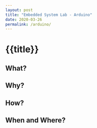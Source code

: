 ```yaml
---
layout: post
title: "Embedded System Lab - Arduino"
date: 2020-03-26
permalink: /arduino/
---
```

<h1>{{title}}</h1>
<h2>What?</h2>
<h2>Why?</h2>
<h2>How?</h2>
<h2>When and Where?</h2>